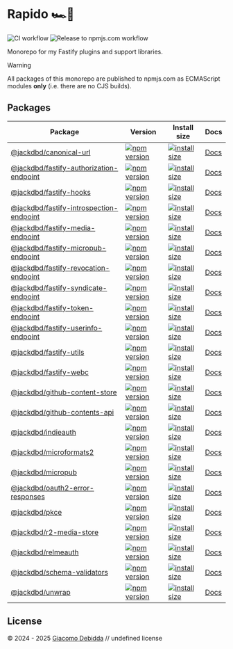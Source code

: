 # Rapido 🏎️💨

![CI workflow](https://github.com/jackdbd/rapido/actions/workflows/ci.yaml/badge.svg)
![Release to npmjs.com workflow](https://github.com/jackdbd/rapido/actions/workflows/release-to-npmjs.yaml/badge.svg)

Monorepo for my Fastify plugins and support libraries.

> [!WARNING]
> All packages of this monorepo are published to npmjs.com as ECMAScript modules **only** (i.e. there are no CJS builds).

## Packages

| Package | Version | Install size | Docs |
|---|---|---|---|
| [@jackdbd/canonical-url](https://github.com/jackdbd/rapido/tree/main/packages/canonical-url) | [![npm version](https://badge.fury.io/js/@jackdbd%2Fcanonical-url.svg)](https://badge.fury.io/js/@jackdbd%2Fcanonical-url) | [![install size](https://packagephobia.com/badge?p=@jackdbd/canonical-url)](https://packagephobia.com/result?p=@jackdbd/canonical-url) | [Docs](https://jackdbd.github.io/rapido/canonical-url/0.2.0-canary.8) |
| [@jackdbd/fastify-authorization-endpoint](https://github.com/jackdbd/rapido/tree/main/packages/fastify-authorization-endpoint) | [![npm version](https://badge.fury.io/js/@jackdbd%2Ffastify-authorization-endpoint.svg)](https://badge.fury.io/js/@jackdbd%2Ffastify-authorization-endpoint) | [![install size](https://packagephobia.com/badge?p=@jackdbd/fastify-authorization-endpoint)](https://packagephobia.com/result?p=@jackdbd/fastify-authorization-endpoint) | [Docs](https://jackdbd.github.io/rapido/fastify-authorization-endpoint/1.3.0-canary.17) |
| [@jackdbd/fastify-hooks](https://github.com/jackdbd/rapido/tree/main/packages/fastify-hooks) | [![npm version](https://badge.fury.io/js/@jackdbd%2Ffastify-hooks.svg)](https://badge.fury.io/js/@jackdbd%2Ffastify-hooks) | [![install size](https://packagephobia.com/badge?p=@jackdbd/fastify-hooks)](https://packagephobia.com/result?p=@jackdbd/fastify-hooks) | [Docs](https://jackdbd.github.io/rapido/fastify-hooks/0.2.0-canary.13) |
| [@jackdbd/fastify-introspection-endpoint](https://github.com/jackdbd/rapido/tree/main/packages/fastify-introspection-endpoint) | [![npm version](https://badge.fury.io/js/@jackdbd%2Ffastify-introspection-endpoint.svg)](https://badge.fury.io/js/@jackdbd%2Ffastify-introspection-endpoint) | [![install size](https://packagephobia.com/badge?p=@jackdbd/fastify-introspection-endpoint)](https://packagephobia.com/result?p=@jackdbd/fastify-introspection-endpoint) | [Docs](https://jackdbd.github.io/rapido/fastify-introspection-endpoint/1.3.0-canary.19) |
| [@jackdbd/fastify-media-endpoint](https://github.com/jackdbd/rapido/tree/main/packages/fastify-media-endpoint) | [![npm version](https://badge.fury.io/js/@jackdbd%2Ffastify-media-endpoint.svg)](https://badge.fury.io/js/@jackdbd%2Ffastify-media-endpoint) | [![install size](https://packagephobia.com/badge?p=@jackdbd/fastify-media-endpoint)](https://packagephobia.com/result?p=@jackdbd/fastify-media-endpoint) | [Docs](https://jackdbd.github.io/rapido/fastify-media-endpoint/0.2.0-canary.17) |
| [@jackdbd/fastify-micropub-endpoint](https://github.com/jackdbd/rapido/tree/main/packages/fastify-micropub-endpoint) | [![npm version](https://badge.fury.io/js/@jackdbd%2Ffastify-micropub-endpoint.svg)](https://badge.fury.io/js/@jackdbd%2Ffastify-micropub-endpoint) | [![install size](https://packagephobia.com/badge?p=@jackdbd/fastify-micropub-endpoint)](https://packagephobia.com/result?p=@jackdbd/fastify-micropub-endpoint) | [Docs](https://jackdbd.github.io/rapido/fastify-micropub-endpoint/0.2.0-canary.21) |
| [@jackdbd/fastify-revocation-endpoint](https://github.com/jackdbd/rapido/tree/main/packages/fastify-revocation-endpoint) | [![npm version](https://badge.fury.io/js/@jackdbd%2Ffastify-revocation-endpoint.svg)](https://badge.fury.io/js/@jackdbd%2Ffastify-revocation-endpoint) | [![install size](https://packagephobia.com/badge?p=@jackdbd/fastify-revocation-endpoint)](https://packagephobia.com/result?p=@jackdbd/fastify-revocation-endpoint) | [Docs](https://jackdbd.github.io/rapido/fastify-revocation-endpoint/1.3.0-canary.17) |
| [@jackdbd/fastify-syndicate-endpoint](https://github.com/jackdbd/rapido/tree/main/packages/fastify-syndicate-endpoint) | [![npm version](https://badge.fury.io/js/@jackdbd%2Ffastify-syndicate-endpoint.svg)](https://badge.fury.io/js/@jackdbd%2Ffastify-syndicate-endpoint) | [![install size](https://packagephobia.com/badge?p=@jackdbd/fastify-syndicate-endpoint)](https://packagephobia.com/result?p=@jackdbd/fastify-syndicate-endpoint) | [Docs](https://jackdbd.github.io/rapido/fastify-syndicate-endpoint/0.2.0-canary.15) |
| [@jackdbd/fastify-token-endpoint](https://github.com/jackdbd/rapido/tree/main/packages/fastify-token-endpoint) | [![npm version](https://badge.fury.io/js/@jackdbd%2Ffastify-token-endpoint.svg)](https://badge.fury.io/js/@jackdbd%2Ffastify-token-endpoint) | [![install size](https://packagephobia.com/badge?p=@jackdbd/fastify-token-endpoint)](https://packagephobia.com/result?p=@jackdbd/fastify-token-endpoint) | [Docs](https://jackdbd.github.io/rapido/fastify-token-endpoint/1.3.0-canary.19) |
| [@jackdbd/fastify-userinfo-endpoint](https://github.com/jackdbd/rapido/tree/main/packages/fastify-userinfo-endpoint) | [![npm version](https://badge.fury.io/js/@jackdbd%2Ffastify-userinfo-endpoint.svg)](https://badge.fury.io/js/@jackdbd%2Ffastify-userinfo-endpoint) | [![install size](https://packagephobia.com/badge?p=@jackdbd/fastify-userinfo-endpoint)](https://packagephobia.com/result?p=@jackdbd/fastify-userinfo-endpoint) | [Docs](https://jackdbd.github.io/rapido/fastify-userinfo-endpoint/1.3.0-canary.18) |
| [@jackdbd/fastify-utils](https://github.com/jackdbd/rapido/tree/main/packages/fastify-utils) | [![npm version](https://badge.fury.io/js/@jackdbd%2Ffastify-utils.svg)](https://badge.fury.io/js/@jackdbd%2Ffastify-utils) | [![install size](https://packagephobia.com/badge?p=@jackdbd/fastify-utils)](https://packagephobia.com/result?p=@jackdbd/fastify-utils) | [Docs](https://jackdbd.github.io/rapido/fastify-utils/0.2.0-canary.10) |
| [@jackdbd/fastify-webc](https://github.com/jackdbd/rapido/tree/main/packages/fastify-webc) | [![npm version](https://badge.fury.io/js/@jackdbd%2Ffastify-webc.svg)](https://badge.fury.io/js/@jackdbd%2Ffastify-webc) | [![install size](https://packagephobia.com/badge?p=@jackdbd/fastify-webc)](https://packagephobia.com/result?p=@jackdbd/fastify-webc) | [Docs](https://jackdbd.github.io/rapido/fastify-webc/0.2.0-canary.8) |
| [@jackdbd/github-content-store](https://github.com/jackdbd/rapido/tree/main/packages/github-content-store) | [![npm version](https://badge.fury.io/js/@jackdbd%2Fgithub-content-store.svg)](https://badge.fury.io/js/@jackdbd%2Fgithub-content-store) | [![install size](https://packagephobia.com/badge?p=@jackdbd/github-content-store)](https://packagephobia.com/result?p=@jackdbd/github-content-store) | [Docs](https://jackdbd.github.io/rapido/github-content-store/0.2.0-canary.11) |
| [@jackdbd/github-contents-api](https://github.com/jackdbd/rapido/tree/main/packages/github-contents-api) | [![npm version](https://badge.fury.io/js/@jackdbd%2Fgithub-contents-api.svg)](https://badge.fury.io/js/@jackdbd%2Fgithub-contents-api) | [![install size](https://packagephobia.com/badge?p=@jackdbd/github-contents-api)](https://packagephobia.com/result?p=@jackdbd/github-contents-api) | [Docs](https://jackdbd.github.io/rapido/github-contents-api/0.2.0-canary.11) |
| [@jackdbd/indieauth](https://github.com/jackdbd/rapido/tree/main/packages/indieauth) | [![npm version](https://badge.fury.io/js/@jackdbd%2Findieauth.svg)](https://badge.fury.io/js/@jackdbd%2Findieauth) | [![install size](https://packagephobia.com/badge?p=@jackdbd/indieauth)](https://packagephobia.com/result?p=@jackdbd/indieauth) | [Docs](https://jackdbd.github.io/rapido/indieauth/0.2.0-canary.12) |
| [@jackdbd/microformats2](https://github.com/jackdbd/rapido/tree/main/packages/microformats2) | [![npm version](https://badge.fury.io/js/@jackdbd%2Fmicroformats2.svg)](https://badge.fury.io/js/@jackdbd%2Fmicroformats2) | [![install size](https://packagephobia.com/badge?p=@jackdbd/microformats2)](https://packagephobia.com/result?p=@jackdbd/microformats2) | [Docs](https://jackdbd.github.io/rapido/microformats2/0.2.0-canary.8) |
| [@jackdbd/micropub](https://github.com/jackdbd/rapido/tree/main/packages/micropub) | [![npm version](https://badge.fury.io/js/@jackdbd%2Fmicropub.svg)](https://badge.fury.io/js/@jackdbd%2Fmicropub) | [![install size](https://packagephobia.com/badge?p=@jackdbd/micropub)](https://packagephobia.com/result?p=@jackdbd/micropub) | [Docs](https://jackdbd.github.io/rapido/micropub/0.2.0-canary.10) |
| [@jackdbd/oauth2-error-responses](https://github.com/jackdbd/rapido/tree/main/packages/oauth2-error-responses) | [![npm version](https://badge.fury.io/js/@jackdbd%2Foauth2-error-responses.svg)](https://badge.fury.io/js/@jackdbd%2Foauth2-error-responses) | [![install size](https://packagephobia.com/badge?p=@jackdbd/oauth2-error-responses)](https://packagephobia.com/result?p=@jackdbd/oauth2-error-responses) | [Docs](https://jackdbd.github.io/rapido/oauth2-error-responses/0.2.0-canary.8) |
| [@jackdbd/pkce](https://github.com/jackdbd/rapido/tree/main/packages/pkce) | [![npm version](https://badge.fury.io/js/@jackdbd%2Fpkce.svg)](https://badge.fury.io/js/@jackdbd%2Fpkce) | [![install size](https://packagephobia.com/badge?p=@jackdbd/pkce)](https://packagephobia.com/result?p=@jackdbd/pkce) | [Docs](https://jackdbd.github.io/rapido/pkce/0.2.0-canary.7) |
| [@jackdbd/r2-media-store](https://github.com/jackdbd/rapido/tree/main/packages/r2-media-store) | [![npm version](https://badge.fury.io/js/@jackdbd%2Fr2-media-store.svg)](https://badge.fury.io/js/@jackdbd%2Fr2-media-store) | [![install size](https://packagephobia.com/badge?p=@jackdbd/r2-media-store)](https://packagephobia.com/result?p=@jackdbd/r2-media-store) | [Docs](https://jackdbd.github.io/rapido/r2-media-store/0.2.0-canary.14) |
| [@jackdbd/relmeauth](https://github.com/jackdbd/rapido/tree/main/packages/relmeauth) | [![npm version](https://badge.fury.io/js/@jackdbd%2Frelmeauth.svg)](https://badge.fury.io/js/@jackdbd%2Frelmeauth) | [![install size](https://packagephobia.com/badge?p=@jackdbd/relmeauth)](https://packagephobia.com/result?p=@jackdbd/relmeauth) | [Docs](https://jackdbd.github.io/rapido/relmeauth/0.2.0-canary.9) |
| [@jackdbd/schema-validators](https://github.com/jackdbd/rapido/tree/main/packages/schema-validators) | [![npm version](https://badge.fury.io/js/@jackdbd%2Fschema-validators.svg)](https://badge.fury.io/js/@jackdbd%2Fschema-validators) | [![install size](https://packagephobia.com/badge?p=@jackdbd/schema-validators)](https://packagephobia.com/result?p=@jackdbd/schema-validators) | [Docs](https://jackdbd.github.io/rapido/schema-validators/0.2.0-canary.11) |
| [@jackdbd/unwrap](https://github.com/jackdbd/rapido/tree/main/packages/unwrap) | [![npm version](https://badge.fury.io/js/@jackdbd%2Funwrap.svg)](https://badge.fury.io/js/@jackdbd%2Funwrap) | [![install size](https://packagephobia.com/badge?p=@jackdbd/unwrap)](https://packagephobia.com/result?p=@jackdbd/unwrap) | [Docs](https://jackdbd.github.io/rapido/unwrap/1.0.0-canary.8) |

## License

&copy; 2024 - 2025 [Giacomo Debidda](https://www.giacomodebidda.com/) // undefined license
